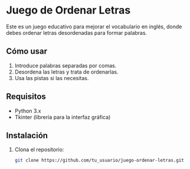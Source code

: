 # Juego de Ordenar Letras

Este es un juego educativo para mejorar el vocabulario en inglés, donde debes ordenar letras desordenadas para formar palabras.

## Cómo usar

1. Introduce palabras separadas por comas.
2. Desordena las letras y trata de ordenarlas.
3. Usa las pistas si las necesitas.

## Requisitos

- Python 3.x
- Tkinter (librería para la interfaz gráfica)

## Instalación

1. Clona el repositorio:
   ```bash
   git clone https://github.com/tu_usuario/juego-ordenar-letras.git
